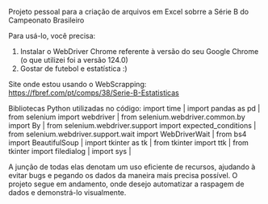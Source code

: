 Projeto pessoal para a criação de arquivos em Excel sobrre a Série B do Campeonato Brasileiro

Para usá-lo, você precisa:

1) Instalar o WebDriver Chrome referente à versão do seu Google Chrome (o que utilizei foi a versão 124.0)
2) Gostar de futebol e estatística :)

Site onde estou usando o WebScrapping: https://fbref.com/pt/comps/38/Serie-B-Estatisticas

Bibliotecas Python utilizadas no código:
import time |
import pandas as pd |
from selenium import webdriver |
from selenium.webdriver.common.by import By |
from selenium.webdriver.support import expected_conditions |
from selenium.webdriver.support.wait import WebDriverWait |
from bs4 import BeautifulSoup |
import tkinter as tk |
from tkinter import ttk |
from tkinter import filedialog |
import sys |

A junção de todas elas denotam um uso eficiente de recursos, ajudando à evitar bugs e pegando os dados da maneira mais precisa possível. 
O projeto segue em andamento, onde desejo automatizar a raspagem de dados e demonstrá-lo visualmente. 

